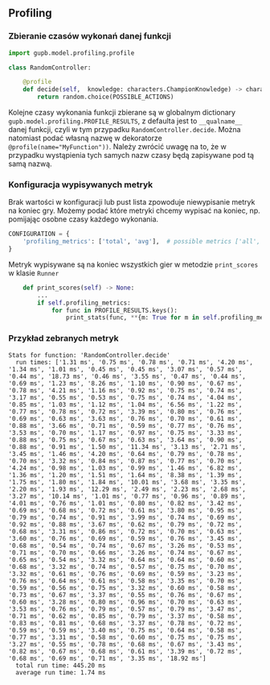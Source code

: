 
## Profiling

### Zbieranie czasów wykonań danej funkcji
```python
import gupb.model.profiling.profile

class RandomController:

    @profile
    def decide(self,  knowledge: characters.ChampionKnowledge) -> characters.Action:
        return random.choice(POSSIBLE_ACTIONS)
```

Kolejne czasy wykonania funkcji zbierane są w globalnym dictionary `gupb.model.profiling.PROFILE_RESULTS`,
z defaulta jest to `__qualname__` danej funkcji, czyli w tym przypadku `RandomController.decide`.
Można natomiast podać własną nazwę w dekoratorze `@profile(name="MyFunction"))`.
Należy zwrócić uwagę na to, że w przypadku wystąpienia tych samych nazw czasy będą zapisywane pod tą samą nazwą.


### Konfiguracja wypisywanych metryk
Brak wartości w konfiguracji lub pust lista zpowoduje niewypisanie metryk na koniec gry.
Możemy podać które metryki chcemy wypisać na koniec, np. pomijając osobne czasy każdego wykonania.
```python
CONFIGURATION = {
    'profiling_metrics': ['total', 'avg'],  # possible metrics ['all', 'total', 'avg']
}
```
Metryk wypisywane są na koniec wszystkich gier w metodzie `print_scores` w klasie `Runner`

```python
    def print_scores(self) -> None:
        ...
        if self.profiling_metrics:
            for func in PROFILE_RESULTS.keys():
                print_stats(func, **{m: True for m in self.profiling_metrics})
```


### Przykład zebranych metryk
```text
Stats for function: 'RandomController.decide'
  run times: ['1.31 ms', '0.75 ms', '0.78 ms', '0.71 ms', '4.20 ms', '1.34 ms', '1.01 ms', '0.45 ms', '0.45 ms', '3.07 ms', '0.57 ms', '0.44 ms', '18.73 ms', '0.46 ms', '3.55 ms', '0.47 ms', '0.44 ms', '0.69 ms', '1.23 ms', '8.26 ms', '1.10 ms', '0.90 ms', '0.67 ms', '0.78 ms', '4.21 ms', '1.16 ms', '0.92 ms', '0.75 ms', '0.74 ms', '3.17 ms', '0.55 ms', '0.53 ms', '0.75 ms', '0.74 ms', '4.04 ms', '0.85 ms', '1.03 ms', '1.12 ms', '1.04 ms', '6.56 ms', '1.22 ms', '0.77 ms', '0.78 ms', '0.72 ms', '3.39 ms', '0.80 ms', '0.76 ms', '0.69 ms', '0.63 ms', '3.63 ms', '0.76 ms', '0.70 ms', '0.61 ms', '0.88 ms', '3.66 ms', '0.71 ms', '0.59 ms', '0.77 ms', '0.76 ms', '3.53 ms', '0.70 ms', '1.17 ms', '0.97 ms', '0.75 ms', '3.33 ms', '0.88 ms', '0.75 ms', '0.67 ms', '0.63 ms', '3.64 ms', '0.90 ms', '0.88 ms', '0.91 ms', '1.50 ms', '11.34 ms', '3.13 ms', '2.71 ms', '3.45 ms', '1.46 ms', '4.20 ms', '0.64 ms', '0.79 ms', '0.78 ms', '0.70 ms', '3.32 ms', '0.84 ms', '0.87 ms', '0.77 ms', '0.70 ms', '4.24 ms', '0.98 ms', '1.03 ms', '0.99 ms', '1.46 ms', '6.82 ms', '1.36 ms', '1.20 ms', '1.51 ms', '1.64 ms', '8.38 ms', '1.39 ms', '1.75 ms', '1.80 ms', '1.84 ms', '10.01 ms', '3.68 ms', '3.35 ms', '2.20 ms', '1.93 ms', '12.29 ms', '2.49 ms', '2.23 ms', '2.68 ms', '3.27 ms', '10.14 ms', '1.01 ms', '0.77 ms', '0.96 ms', '0.89 ms', '4.01 ms', '0.76 ms', '1.01 ms', '0.80 ms', '0.82 ms', '3.42 ms', '0.69 ms', '0.68 ms', '0.72 ms', '0.61 ms', '3.80 ms', '0.95 ms', '0.79 ms', '0.74 ms', '0.91 ms', '3.99 ms', '0.74 ms', '0.69 ms', '0.92 ms', '0.88 ms', '3.67 ms', '0.62 ms', '0.79 ms', '0.72 ms', '0.68 ms', '3.31 ms', '0.86 ms', '0.72 ms', '0.70 ms', '0.63 ms', '3.60 ms', '0.76 ms', '0.69 ms', '0.59 ms', '0.76 ms', '3.45 ms', '0.68 ms', '0.54 ms', '0.74 ms', '0.67 ms', '3.26 ms', '0.53 ms', '0.71 ms', '0.70 ms', '0.66 ms', '3.26 ms', '0.74 ms', '0.67 ms', '0.65 ms', '0.54 ms', '3.32 ms', '0.64 ms', '0.64 ms', '0.60 ms', '0.68 ms', '3.32 ms', '0.74 ms', '0.57 ms', '0.75 ms', '0.70 ms', '3.32 ms', '0.61 ms', '0.76 ms', '0.69 ms', '0.59 ms', '3.23 ms', '0.76 ms', '0.64 ms', '0.61 ms', '0.58 ms', '3.35 ms', '0.70 ms', '0.59 ms', '0.56 ms', '0.75 ms', '3.32 ms', '0.60 ms', '0.58 ms', '0.73 ms', '0.67 ms', '3.37 ms', '0.55 ms', '0.76 ms', '0.67 ms', '0.60 ms', '3.28 ms', '0.80 ms', '0.96 ms', '0.70 ms', '0.63 ms', '3.53 ms', '0.76 ms', '0.79 ms', '0.57 ms', '0.79 ms', '3.47 ms', '0.71 ms', '0.62 ms', '0.85 ms', '0.79 ms', '3.37 ms', '0.58 ms', '0.83 ms', '0.81 ms', '0.68 ms', '3.37 ms', '0.78 ms', '0.72 ms', '0.59 ms', '0.59 ms', '3.40 ms', '0.75 ms', '0.64 ms', '0.58 ms', '0.77 ms', '3.31 ms', '0.58 ms', '0.60 ms', '0.75 ms', '0.75 ms', '3.27 ms', '0.55 ms', '0.78 ms', '0.68 ms', '0.67 ms', '3.43 ms', '0.82 ms', '0.67 ms', '0.68 ms', '0.61 ms', '3.39 ms', '0.72 ms', '0.68 ms', '0.69 ms', '0.71 ms', '3.35 ms', '18.92 ms']
  total run time: 445.20 ms
  average run time: 1.74 ms
```
